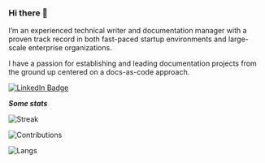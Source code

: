 ### Hi there 👋

<!--
**jeff-matthews/jeff-matthews** is a ✨ _special_ ✨ repository because its `README.md` (this file) appears on your GitHub profile.
-->

I’m an experienced technical writer and documentation manager with a proven track record in both fast-paced startup environments and large-scale enterprise organizations.

I have a passion for establishing and leading documentation projects from the ground up centered on a docs-as-code approach.

[![LinkedIn Badge](https://img.shields.io/badge/LinkedIn-Profile-informational?style=flat&logo=linkedin&logoColor=white&color=0D76A8)](https://www.linkedin.com/in/jeff-matthews-docs/)

***Some stats***

![Streak](https://github-readme-streak-stats.herokuapp.com/?user=jeff-matthews&theme=default&hide_border=true)

![Contributions](https://github-readme-stats.vercel.app/api?username=jeff-matthews&theme=default&show_icons=true&hide_border=true&count_private=true&include_all_commits=true)

![Langs](https://github-readme-stats.vercel.app/api/top-langs/?username=jeff-matthews&theme=default&langs_count=10&show_icons=true&hide_border=true&)
